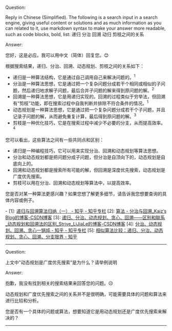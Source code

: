 Question:

Reply in Chinese (Simplified).
The following is a search input in a search engine, giving useful content or solutions and as much information as you can related to it, use markdown syntax to make your answer more readable, such as code blocks, bold, list:
递归 分治 回溯 动归 剪枝之间的关系

Answer:

您好，这是必应。我可以用中文（简体）回复您。😊

根据搜索结果，递归、分治、回溯、动态规划、剪枝之间的关系如下：

- 递归是一种算法结构，它是通过自己调用自己来解决问题的。<sup>1</sup>
- 分治是一种算法思想，它是通过把一个复杂问题分成若干个相同或相似的子问题，然后递归地求解子问题，最后合并子问题的解来得到原问题的解。<sup>2</sup>
- 回溯是一种算法思想，它是用递归实现的。回溯的过程类似于穷举法，但回溯有“剪枝”功能，即在搜索过程中自我判断并排除不符合条件的情况。<sup>1</sup>
- 动态规划是一种算法思想，它是通过把一个复杂问题分成若干个子问题，并且记录子问题的解，从而避免重复计算，最后得到原问题的解。<sup>3</sup>
- 剪枝是一种优化技巧，它是在搜索过程中减少不必要的分支，从而提高效率。<sup>4</sup>

您可以看出，这些算法之间有一些共同点和区别：

- 递归是一种编程技巧，它可以用来实现分治、回溯和动态规划等算法思想。
- 分治和动态规划都是把问题分成子问题，但分治是自顶向下的，动态规划是自底向上的。
- 回溯和动态规划都是搜索所有可能的解，但回溯是深度优先搜索，动态规划是广度优先搜索。
- 剪枝可以用在分治、回溯和动态规划等算法中，以提高效率。

您是否对某一种算法更感兴趣？如果您想了解更多细节，请告诉我您想要查询的具体内容或例子。

\-
\[1]: [递归与回溯算法归纳（一） - 知乎 - 知乎专栏](https://zhuanlan.zhihu.com/p/88622436)
\[2]: [算法 - 分治与回溯_Kaiz‘s Blog的博客-CSDN博客](https://blog.csdn.net/KAIZ_LEARN/article/details/114804095)
\[3]: [递归、分治、动态规划、贪心、回溯——区别和联系_动态规划和回溯法的区别_Strive_LiJiaLe的博客-CSDN博客](https://blog.csdn.net/Strive_LiJiaLe/article/details/116099149)
\[4]: [分治、动态规划、回溯、贪心一锅炖 - 知乎 - 知乎专栏](https://zhuanlan.zhihu.com/p/148157101)
\[5]: [相似算法比较：递归、分治、动态规划、贪心、回溯、分支限界 - 知乎](https://zhuanlan.zhihu.com/p/427327334)

<hr/>

Question:

上文中"动态规划是广度优先搜索"是为什么？请举例说明

Answer:

抱歉，我没有找到相关的搜索结果来回答您的问题。😥

动态规划和广度优先搜索之间的关系并不是很明确，可能需要具体的问题和算法来进行比较和分析。

您是否有一个具体的问题或算法，想要知道它是用动态规划还是广度优先搜索来解决的？


<hr/>

